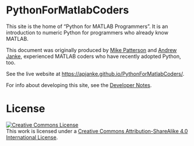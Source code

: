 PythonForMatlabCoders
=====================

This site is the home of “Python for MATLAB Programmers”. It is an introduction 
to numeric Python for programmers who already know MATLAB.

This document was originally produced by [Mike Patterson](https://www.linkedin.com/in/mtpatt/)
and [Andrew Janke](https://apjanke.net), experienced MATLAB coders who have recently adopted Python, too.

See the live website at <https://apjanke.github.io/PythonForMatlabCoders/>.

For info about developing this site, see the [Developer Notes](doc-project/DeveloperNotes.md).

# License

<a rel="license" href="http://creativecommons.org/licenses/by-sa/4.0/"><img alt="Creative Commons License" style="border-width:0" src="https://i.creativecommons.org/l/by-sa/4.0/88x31.png" /></a><br />This work is licensed under a <a rel="license" href="http://creativecommons.org/licenses/by-sa/4.0/">Creative Commons Attribution-ShareAlike 4.0 International License</a>.
